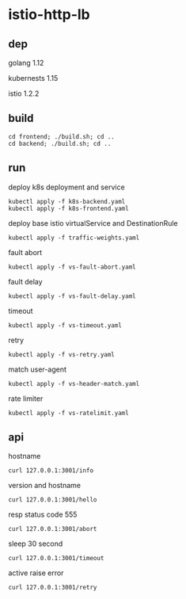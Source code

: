 # istio-http-lb

## dep

golang 1.12

kubernests 1.15

istio 1.2.2

## build

```
cd frontend; ./build.sh; cd ..
cd backend; ./build.sh; cd ..
```

## run

deploy k8s deployment and service

```
kubectl apply -f k8s-backend.yaml
kubectl apply -f k8s-frontend.yaml
```

deploy base istio virtualService and DestinationRule

```
kubectl apply -f traffic-weights.yaml
```

fault abort

```
kubectl apply -f vs-fault-abort.yaml
```

fault delay

```
kubectl apply -f vs-fault-delay.yaml
```

timeout

```
kubectl apply -f vs-timeout.yaml
```

retry

```
kubectl apply -f vs-retry.yaml
```

match user-agent

```
kubectl apply -f vs-header-match.yaml
```

rate limiter

```
kubectl apply -f vs-ratelimit.yaml
```

## api

hostname

```
curl 127.0.0.1:3001/info
```

version and hostname

```
curl 127.0.0.1:3001/hello
```

resp status code 555

```
curl 127.0.0.1:3001/abort
```

sleep 30 second

```
curl 127.0.0.1:3001/timeout
```

active raise error

```
curl 127.0.0.1:3001/retry
```
